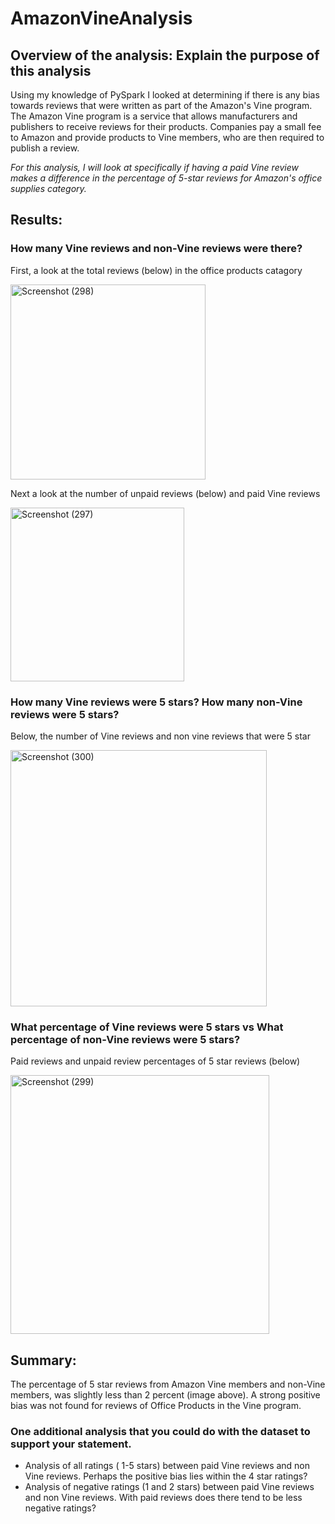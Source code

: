 # AmazonVineAnalysis

## Overview of the analysis: Explain the purpose of this analysis

Using my knowledge of PySpark I looked at determining if there is any bias towards reviews that were written as part of the Amazon's Vine program. The Amazon Vine program is a service that allows manufacturers and publishers to receive reviews for their products. Companies pay a small fee to Amazon and provide products to Vine members, who are then required to publish a review. 

*For this analysis, I will look at specifically if having a paid Vine review makes a difference in the percentage of 5-star reviews for Amazon's office supplies category.*

## Results: 

### How many Vine reviews and non-Vine reviews were there?

First, a look at the total reviews (below) in the office products catagory

<img width="312" alt="Screenshot (298)" src="https://user-images.githubusercontent.com/102890151/179434005-4df25f80-349b-44f5-bb0f-bbedaab9dccd.png">

Next a look at the number of unpaid reviews (below) and paid Vine reviews

<img width="278" alt="Screenshot (297)" src="https://user-images.githubusercontent.com/102890151/179434167-7d01108a-dfeb-49db-9e85-bf924f12c004.png">

### How many Vine reviews were 5 stars? How many non-Vine reviews were 5 stars?

Below, the number of Vine reviews and non vine reviews that were 5 star

<img width="410" alt="Screenshot (300)" src="https://user-images.githubusercontent.com/102890151/179435493-b4fc1bc8-1154-486f-bed0-8b016c826f2a.png">

### What percentage of Vine reviews were 5 stars vs What percentage of non-Vine reviews were 5 stars?

Paid reviews and unpaid review percentages of 5 star reviews (below)

<img width="414" alt="Screenshot (299)" src="https://user-images.githubusercontent.com/102890151/179435168-49af8597-ebf6-459c-b5a2-23f70e693d9f.png">

## Summary: 

The percentage of 5 star reviews from Amazon Vine members and non-Vine members, was slightly less than 2 percent (image above). A strong positive bias was not found for reviews of Office Products in the Vine program.

### One additional analysis that you could do with the dataset to support your statement.

* Analysis of all ratings ( 1-5 stars) between paid Vine reviews and non Vine reviews. Perhaps the positive bias lies within the 4 star ratings?
* Analysis of negative ratings (1 and 2 stars) between paid Vine reviews and non Vine reviews. With paid reviews does there tend to be less negative ratings?
